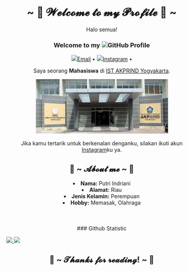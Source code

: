 <body>
<center>
<h1 align="center">~ 💖 𝓦𝓮𝓵𝓬𝓸𝓶𝓮 𝓽𝓸 𝓶𝔂 𝓟𝓻𝓸𝓯𝓲𝓵𝓮 💖 ~</h1>
  
 Halo semua!


### Welcome to my <img src="https://img.icons8.com/color/96/000000/github--v1.png" height="24"/>GitHub Profile

<p align="center">
  <a href="mailto:putriindriani123321@gmail.com"><img src="https://img.icons8.com/color/96/000000/email.png" height="16"/>Email</a> •
  <a href="https://www.instagram.com/_ptrii08/"><img src="https://img.icons8.com/color/96/000000/instagram.png" height="16"/>Instagram</a> •
</p>

Saya seorang **Mahasiswa** di [IST AKPRIND Yogyakarta](https://www.akprind.ac.id/).<br>
 
![coba lihat gambar ini](/gambar1.jpeg)

Jika kamu tertarik untuk berkenalan denganku, silakan ikuti akun [Instagram](https://www.instagram.com/_ptrii08/)ku ya.

<h2 align="center"> 🦊 ~ 𝓐𝓫𝓸𝓾𝓽 𝓶𝓮 ~ 🦊 </h2>
 <div align="center">
  </div>
<li>
 <b>Nama:</b> Putri Indriani</li>
<li>
<b>Alamat:</b> Riau
</li>
<li>
<b>Jenis Kelamin:</b> Perempuan
</li>
<li>
<b>Hobby:</b> Memasak, Olahraga
</li>
<br><br><br>
</div>
<div>
### Github Statistic
<p align="left">
<a href="https://github.com/Iput08">
  <img height="180em" src="https://github-readme-stats-eight-theta.vercel.app/api?username=Iput08&show_icons=true&theme=algolia&include_all_commits=true&count_private=true"/>
  <img height="180em" src="https://github-readme-stats-eight-theta.vercel.app/api/top-langs/?username=Iput08&layout=compact&langs_count=8&theme=algolia"/>
</a>
</p>

<h2 align="center">💖 ~ 𝓣𝓱𝓪𝓷𝓴𝓼 𝓯𝓸𝓻 𝓻𝓮𝓪𝓭𝓲𝓷𝓰! ~ 💖</h2>
</body>
